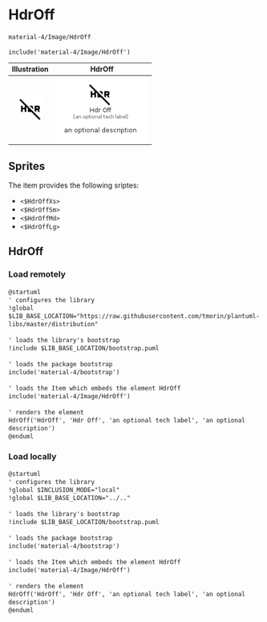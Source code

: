 # HdrOff


```text
material-4/Image/HdrOff
```

```text
include('material-4/Image/HdrOff')
```



| Illustration | HdrOff |
| :---: | :---: |
| ![illustration for Illustration](../../material-4/Image/HdrOff.png) | ![illustration for HdrOff](../../material-4/Image/HdrOff.Local.png) |



## Sprites
The item provides the following sriptes:

- `<$HdrOffXs>`
- `<$HdrOffSm>`
- `<$HdrOffMd>`
- `<$HdrOffLg>`





## HdrOff

### Load remotely
```plantuml
@startuml
' configures the library
!global $LIB_BASE_LOCATION="https://raw.githubusercontent.com/tmorin/plantuml-libs/master/distribution"

' loads the library's bootstrap
!include $LIB_BASE_LOCATION/bootstrap.puml

' loads the package bootstrap
include('material-4/bootstrap')

' loads the Item which embeds the element HdrOff
include('material-4/Image/HdrOff')

' renders the element
HdrOff('HdrOff', 'Hdr Off', 'an optional tech label', 'an optional description')
@enduml
```

### Load locally
```plantuml
@startuml
' configures the library
!global $INCLUSION_MODE="local"
!global $LIB_BASE_LOCATION="../.."

' loads the library's bootstrap
!include $LIB_BASE_LOCATION/bootstrap.puml

' loads the package bootstrap
include('material-4/bootstrap')

' loads the Item which embeds the element HdrOff
include('material-4/Image/HdrOff')

' renders the element
HdrOff('HdrOff', 'Hdr Off', 'an optional tech label', 'an optional description')
@enduml
```

